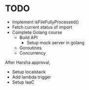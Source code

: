 # TODO

* Implement isFileFullyProcessed()
* Fetch current status of import
* Complete Golang course
    * Build API
      * Setup mock server in golang
    * Goroutines
    * Concurrency

After Harsha approval,

* Setup localstack
* Add lambda trigger
* Setup IaaC
